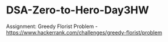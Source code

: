 # DSA-Zero-to-Hero-Day3HW
Assignment:  Greedy Florist Problem - https://www.hackerrank.com/challenges/greedy-florist/problem
